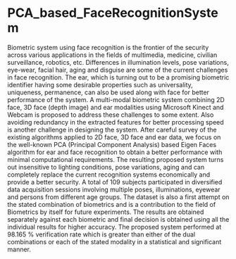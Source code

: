 # PCA_based_FaceRecognitionSystem

Biometric system using face recognition is the frontier of the security across various applications in the fields of multimedia, medicine, civilian surveillance, robotics, etc. Differences in illumination levels, pose variations, eye-wear, facial hair, aging and disguise are some of the current challenges in face recognition. The ear, which is turning out to be a promising biometric identifier having some desirable properties such as universality, uniqueness, permanence, can also be used along with face for better performance of the system. A multi-modal biometric system combining 2D face, 3D face (depth image) and ear modalities using Microsoft Kinect and Webcam is proposed to address these challenges to some extent. Also avoiding redundancy in the extracted features for better processing speed is another challenge in designing the system. After careful survey of the existing algorithms applied to 2D face, 3D face and ear data, we focus on the well-known PCA (Principal Component Analysis) based Eigen Faces algorithm for ear and face recognition to obtain a better performance with minimal computational requirements. The resulting proposed system turns out insensitive to lighting conditions, pose variations, aging and can completely replace the current recognition systems economically and provide a better security. A total of 109 subjects participated in diversified data acquisition sessions involving multiple poses, illuminations, eyewear and persons from different age groups. The dataset is also a first attempt on the stated combination of biometrics and is a contribution to the field of Biometrics by itself for future experiments. The results are obtained separately against each biometric and final decision is obtained using all the individual results for higher accuracy. The proposed system performed at 98.165 % verification rate which is greater than either of the dual combinations or each of the stated modality in a statistical and significant manner.
